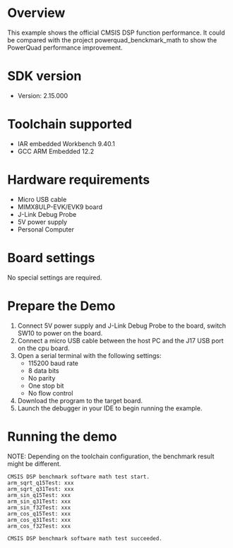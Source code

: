 Overview
========
This example shows the official CMSIS DSP function performance.
It could be compared with the project powerquad_benckmark_math to show the PowerQuad performance improvement.

SDK version
===========
- Version: 2.15.000

Toolchain supported
===================
- IAR embedded Workbench  9.40.1
- GCC ARM Embedded  12.2

Hardware requirements
=====================
- Micro USB cable
- MIMX8ULP-EVK/EVK9 board
- J-Link Debug Probe
- 5V power supply
- Personal Computer

Board settings
==============
No special settings are required.

Prepare the Demo
================
1.  Connect 5V power supply and J-Link Debug Probe to the board, switch SW10 to power on the board.
2.  Connect a micro USB cable between the host PC and the J17 USB port on the cpu board.
3.  Open a serial terminal with the following settings:
    - 115200 baud rate
    - 8 data bits
    - No parity
    - One stop bit
    - No flow control
4.  Download the program to the target board.
5.  Launch the debugger in your IDE to begin running the example.

Running the demo
================
NOTE: Depending on the toolchain configuration, the benchmark result might be different.
~~~~~~~~~~~~~~~~~~~~~
CMSIS DSP benchmark software math test start.
arm_sqrt_q15Test: xxx
arm_sqrt_q31Test: xxx
arm_sin_q15Test: xxx
arm_sin_q31Test: xxx
arm_sin_f32Test: xxx
arm_cos_q15Test: xxx
arm_cos_q31Test: xxx
arm_cos_f32Test: xxx

CMSIS DSP benchmark software math test succeeded.
~~~~~~~~~~~~~~~~~~~~~
